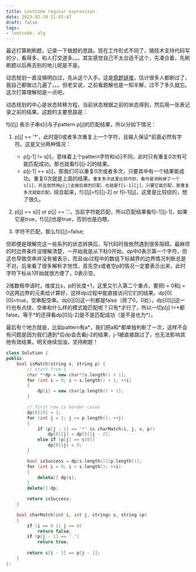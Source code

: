 ```yaml
---
title: LeetCode regular expression
date: 2023-02-10 21:01:47
draft: false
tags:
- leetcode, alg
---
```


最近打算刷刷题，记录一下做题的思路。现在工作形式不同了，搞技术支持代码写的少，看得多，和人打交道多。。。其实感觉自己不太合适干这个，先凑合着，先刷刷题以后再去别的地儿呢是不是。

动态规划一直没搞明白过，先从这个入手。这是[原题链接](https://leetcode.cn/problems/regular-expression-matching/)，估计很多人都刷过了，我自己都做过几遍了。。。但老实说，之前看题解也是一知半解，过不了多久就忘。这次打算理解彻底一点吧。

动态规划的中心是状态转移方程，当前状态根据之前的状态得到，然后用一张表记录之前的结果。这题的主要思路是：

f[i][j] 表示子串s[i]与子pattern p[j]的匹配结果，所以分如下情况：

1. p[j] == '*'，此时是0或者多次重复上一个字符，且输入保证\*前面必然有字符。这是又分两种情况：

   * p[j-1] != s[i]，意味着上个pattern字符和s[i]不同，此时只有重复0次有可能匹配成功，那也就看f[i][j-2]的结果。
   * p[j-1] == s[i]，那我们可以重复0次或者多次，只要其中有一个结果能成功。重复0次就是上面的结果。``重复多次这里比较巧妙，看作是消耗掉了一个s[i]，并且依然用p[j]去做后面的匹配，也就是f[i-1][j]，只要它能匹配，那重复多次就能匹配。``综合起来，f[i][j]=f[i][j-2] or f[i-1][j]，这里是比较绕的，想了很久。


2. p[j] == s[i] or p[j] == '.'，当前字符能匹配，所以匹配结果看f[i-1][j-1]，如果它是true，f[i][j]也是true，否则也是白瞎。
3. 字符不匹配，那么f[i][j]=false;


但即便是理解完这一些系列的状态转换后，写代码时我依然遇到很多阻碍。最麻烦的时边界条件没理解清楚，一开始我是从下标0开始，dp中0表示第一个字符，但这也导致空串并没有被表示，而且dp过程中的数组下标越界的边界情况判断总是不对。后来看了很多解析才恍悟，首先空s或者空p的情况一定要表示出来，此时字符下标从1开始就很方便了，0表示空。

2维数租申请时，维度比s，p的长度+1，这里又引入第二个重点，要把i = 0和j = 0这两边界的元素给计算好，这样dp过程中能直接访问它们的结果。dp[0][0]=true，空串配空串。dp[i][0]这一列都是false（除了0，0处）。dp[0][j]这一行也有点绕，空串和什么样的模式能匹配呢？只有\*才行了，所以一切p[j] !=\*都false，等于\*的还得看dp[0][j-2]是不是匹配成功（是不是也为\*）。

最后有个地方就是，比如pattern有a*，我们把a和*都单独判断了一次，这样不会有问题是因为我们遇到\*后dp会去看j-2的结果，j-1被直接跳过了，也无法影响其他有效结果。明天继续加油，坚持刷题！

```c++
class Solution {
public:
    bool isMatch(string s, string p) {
        // start from 1 
        char **dp = new char*[s.length() + 1];
        for (int i = 0; i < s.length() + 1; ++i)
        {
            dp[i] = new char[p.length() + 1];
        }

        // first row is border cases
        dp[0][0] = 1;
        for (int j = 1; j <= p.length(); ++j)
        {
            if (p[j - 1] == '*' && charMatch(i, j, s, p))
                dp[0][j] = dp[0][j - 2];
            else if (p[j] == s[0])
                dp[0][j] = 0;
        }

        bool isSuccess = dp[s.length()][p.length()];
        for (int i = 0; i < s.length(); ++i)
        {
            delete[] dp[i];
        }
        delete[] dp;

        return isSuccess;
    }

    bool charMatch(int i, int j, string& s, string &p)
    {
        if (i == 0 || j == 0)
            return false;
        if (p[j - 1] == '.')
            return true;
        
        return s[i - 1] == p[j - 1];
    }
};


```